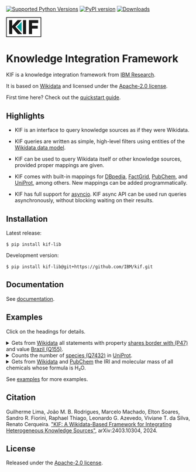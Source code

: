 [![Supported Python Versions](https://img.shields.io/pypi/pyversions/kif_lib)](https://pypi.org/project/kif_lib/) [![PyPI version](https://badge.fury.io/py/kif_lib.svg)](https://badge.fury.io/py/kif_lib) [![Downloads](https://pepy.tech/badge/kif_lib/month)](https://pepy.tech/project/kif_lib)

<img src="https://raw.githubusercontent.com/IBM/kif/refs/heads/main/docs/_static/kif-boxed.svg" width="96">

# Knowledge Integration Framework

KIF is a knowledge integration framework from [IBM Research](https://research.ibm.com/).

It is based on [Wikidata](https://www.wikidata.org/) and licensed under the [Apache-2.0 license](./LICENSE).

First time here? Check out the [quickstart guide](https://ibm.github.io/kif/quickstart.html).

## Highlights

* KIF is an interface to query knowledge sources as if they were Wikidata.

* KIF queries are written as simple, high-level filters using entities of the [Wikidata data model](https://www.wikidata.org/wiki/Wikidata:Data_model).

* KIF can be used to query Wikidata itself or other knowledge sources, provided proper mappings are given.

* KIF comes with built-in mappings for [DBpedia](https://www.dbpedia.org/), [FactGrid](https://database.factgrid.de/), [PubChem](https://pubchem.ncbi.nlm.nih.gov/), and [UniProt](https://www.uniprot.org/), among others.  New mappings can be added programmatically.

* KIF has full support for [asyncio](https://docs.python.org/3/library/asyncio.html).  KIF async API can be used run queries asynchronously, without blocking waiting on their results.

## Installation

Latest release:

```shell
$ pip install kif-lib
```

Development version:

```shell
$ pip install kif-lib@git+https://github.com/IBM/kif.git
```

## Documentation

See [documentation](https://ibm.github.io/kif/).

## Examples

Click on the headings for details.

<details>
<summary>
Gets from <a href="https://www.wikidata.org/">Wikidata</a> all statements with property <a href="http://www.wikidata.org/entity/P47">shares border with (P47)</a> and value <a href="http://www.wikidata.org/entity/Q155">Brazil (Q155)</a>.
</summary>
<br/>

<b>KIF CLI</b>

```shell
kif filter -s wikidata --property=wd.shares_border_with --value='wd.Q(155)'
```

> (**Statement** (**Item** [Argentina](http://www.wikidata.org/entity/Q414)) (**ValueSnak** (**Property** [shares border with](http://www.wikidata.org/entity/P47)) (**Item** [Brazil](http://www.wikidata.org/entity/Q155)))) <br/>
> (**Statement** (**Item** [Peru](http://www.wikidata.org/entity/Q419)) (**ValueSnak** (**Property** [shares border with](http://www.wikidata.org/entity/P47)) (**Item** [Brazil](http://www.wikidata.org/entity/Q155)))) <br/>
> (**Statement** (**Item** [Paraguay](http://www.wikidata.org/entity/Q733)) (**ValueSnak** (**Property** [shares border with](http://www.wikidata.org/entity/P47)) (**Item** [Brazil](http://www.wikidata.org/entity/Q155)))) <br/>
> ⋮

<b>KIF API</b>

```python
from kif_lib import *               # import the KIF namespace
from kif_lib.vocabulary import wd   # import the Wikidata vocabulary module

# Create a SPARQL store loaded with Wikidata mappings and optimized for WDQS.
kb = Store('wikidata', 'https://query.wikidata.org/sparql')

# Filter all statements with the given property and value.
for stmt in kb.filter(property=wd.shares_border_with, value=wd.Q(155)):
    print(stmt)
```
</details>

<details>
<summary>
Counts the number of <a href="http://www.wikidata.org/entity/Q7432">species (Q7432)</a> in <a href="https://www.uniprot.org/">UniProt</a>.
</summary>
<br/>

<b>KIF CLI</b>

```shell
$ kif count -s uniprot --select s --property=wd.taxon_rank --value=wd.species
```

> 2182677

<b>KIF API</b>

```python
# Create a SPARQL store loaded with UniProt mappings.
kb = Store('uniprot', 'https://sparql.uniprot.org/sparql')

# Count the number of distinct subjects of statements with the given property and value.
n = kb.count_s(property=wd.taxon_rank, value=wd.species)
print(n)
```
</details>

<details>
<summary>
Gets from <a href="https://www.wikidata.org/">Wikidata</a> and <a href="https://qlever.cs.uni-freiburg.de/api/pubchem">PubChem</a> the IRI and molecular mass of all chemicals whose formula is H₂O.
</summary>
</br>

<b>KIF CLI</b>

```shell
$ kif filter -s wikidata -s pubchem --select sv --subject='wd.chemical_formula("H₂O")' --property=wd.mass
```

> (**Item** [hydrogen tritium oxide](http://www.wikidata.org/entity/Q106010186)) 20.01878893 [dalton](http://www.wikidata.org/entity/Q483261) <br/>
> (**Item** [oxygen-15 atom](http://rdf.ncbi.nlm.nih.gov/pubchem/compound/CID10129877)) 17.0187 [dalton](http://www.wikidata.org/entity/Q483261) <br/>
> (**Item** [diprotium oxide](http://www.wikidata.org/entity/Q106010185)) 18.010564684 [dalton](http://www.wikidata.org/entity/Q483261) <br/>
> ⋮

<b>KIF API</b>

```python
# Create a mixer store combining:
# • wikidata: A SPARQL store loaded with Wikidata mappings optimized for WDQS.
# • pubchem: A SPARQL store loaded with PubChem RDF mappings.

kb = Store('mixer', [
    Store('wikidata', 'https://query.wikidata.org/sparql'),
    Store('pubchem', 'https://qlever.cs.uni-freiburg.de/api/pubchem')])

# Filter the subject and value (sv) of all statements where:
# • subject has chemical formula (P274) H₂O.
# • property is mass (P2067).

it = kb.filter_sv(subject=wd.chemical_formula('H₂O'), property=wd.mass)
for chem, mass in it:
    print(chem, mass)
```
</details>

See [examples](./examples) for more examples.

## Citation

Guilherme Lima, João M. B. Rodrigues, Marcelo Machado, Elton Soares, Sandro R. Fiorini, Raphael Thiago, Leonardo G. Azevedo, Viviane T. da Silva, Renato Cerqueira. ["KIF: A Wikidata-Based Framework for Integrating Heterogeneous
Knowledge Sources"](https://arxiv.org/abs/2403.10304), arXiv:2403.10304, 2024.

## License

Released under the [Apache-2.0 license](./LICENSE).
